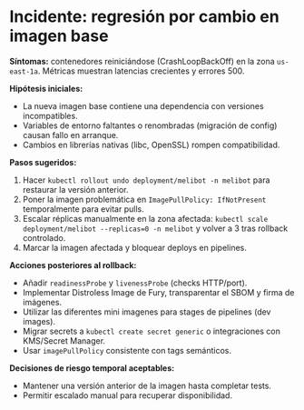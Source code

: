 # Incidente: regresión por cambio en imagen base

**Síntomas:** contenedores reiniciándose (CrashLoopBackOff) en la zona `us-east-1a`. Métricas muestran latencias crecientes y errores 500.

**Hipótesis iniciales:**
- La nueva imagen base contiene una dependencia con versiones incompatibles.
- Variables de entorno faltantes o renombradas (migración de config) causan fallo en arranque.
- Cambios en librerías nativas (libc, OpenSSL) rompen compatibilidad.

**Pasos sugeridos:**
1. Hacer `kubectl rollout undo deployment/melibot -n melibot` para restaurar la versión anterior.
2. Poner la imagen problemática en `ImagePullPolicy: IfNotPresent` temporalmente para evitar pulls.
3. Escalar réplicas manualmente en la zona afectada: `kubectl scale deployment/melibot --replicas=0 -n melibot` y volver a 3 tras rollback controlado.
4. Marcar la imagen afectada y bloquear deploys en pipelines.

**Acciones posteriores al rollback:**
- Añadir `readinessProbe` y `livenessProbe` (checks HTTP/port).
- Implementar Distroless Image de Fury, transparentar el SBOM y firma de imágenes.
- Utilizar las diferentes mini imagenes para stages de pipelines (dev images).
- Migrar secrets a `kubectl create secret generic` o integraciones con KMS/Secret Manager.
- Usar `imagePullPolicy` consistente con tags semánticos.

**Decisiones de riesgo temporal aceptables:**
- Mantener una versión anterior de la imagen hasta completar tests.
- Permitir escalado manual para recuperar disponibilidad.